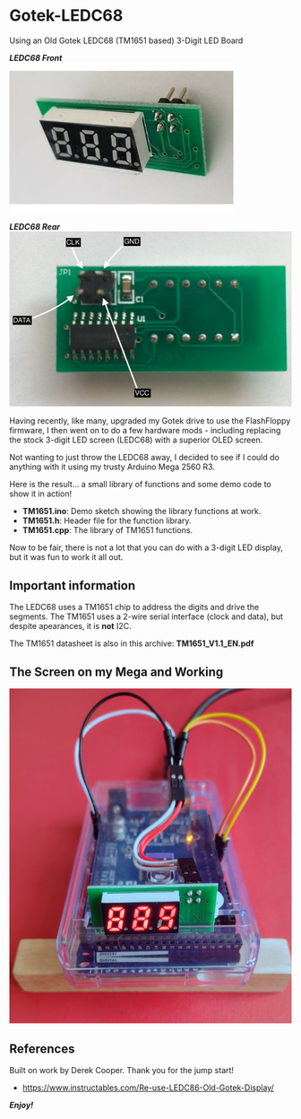 # Gotek-LEDC68
Using an Old Gotek LEDC68 (TM1651 based) 3-Digit LED Board

_**LEDC68 Front**_  
![](Gotek%20LEDC68%20Front.jpg)

_**LEDC68 Rear**_  
![](Gotek%20LEDC68%20Rear.jpg)

Having recently, like many, upgraded my Gotek drive to use the FlashFloppy firmware, I then went on to do a few hardware mods - including replacing the stock 3-digit LED screen (LEDC68) with a superior OLED screen.

Not wanting to just throw the LEDC68 away, I decided to see if I could do anything with it using my trusty Arduino Mega 2560 R3.

Here is the result... a small library of functions and some demo code to show it in action!

+ **TM1651.ino**: Demo sketch showing the library functions at work.
+ **TM1651.h**: Header file for the function library.
+ **TM1651.cpp**: The library of TM1651 functions.

Now to be fair, there is not a lot that you can do with a 3-digit LED display, but it was fun to work it all out.

## Important information
The LEDC68 uses a TM1651 chip to address the digits and drive the segments. The TM1651 uses a 2-wire serial interface (clock and data), but despite apearances, it is **not** I2C.

The TM1651 datasheet is also in this archive: **TM1651_V1.1_EN.pdf**

## The Screen on my Mega and Working
![](LEDC68_Working_on_a_Mega.jpg)

## References
Built on work by Derek Cooper. Thank you for the jump start!
+ https://www.instructables.com/Re-use-LEDC86-Old-Gotek-Display/

_**Enjoy!**_
